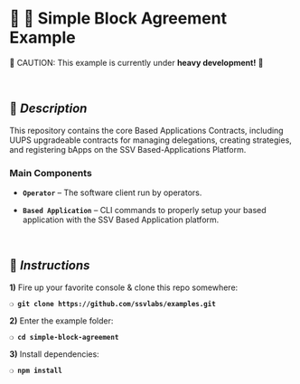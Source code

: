 # :construction_worker: :closed_lock_with_key: __Simple Block Agreement Example__

:construction: CAUTION: This example is currently under **heavy development!** :construction:

&nbsp;

## :book: _Description_

This repository contains the core Based Applications Contracts, including UUPS upgradeable contracts for managing delegations, creating strategies, and registering bApps on the SSV Based-Applications Platform. 

### **Main Components**

- **`Operator`** – The software client run by operators.
  
- **`Based Application`** – CLI commands to properly setup your based application with the SSV Based Application platform.

&nbsp;

## :page_with_curl: _Instructions_

**1)** Fire up your favorite console & clone this repo somewhere:

__`❍ git clone https://github.com/ssvlabs/examples.git`__

**2)** Enter the example folder:

__`❍ cd simple-block-agreement`__

**3)** Install dependencies:

__`❍ npm install`__